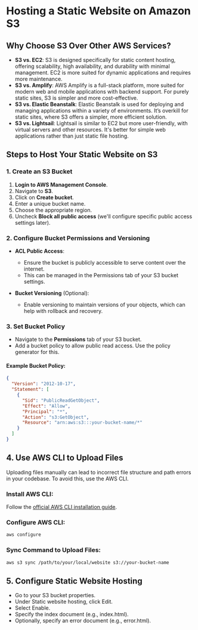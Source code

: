 # Hosting a Static Website on Amazon S3                                                                                                                                  
                                                                                                     
## Why Choose S3 Over Other AWS Services?

- **S3 vs. EC2**: S3 is designed specifically for static content hosting, offering scalability, high availability, and durability with minimal management. EC2 is more suited for dynamic applications and requires more maintenance.
- **S3 vs. Amplify**: AWS Amplify is a full-stack platform, more suited for modern web and mobile applications with backend support. For purely static sites, S3 is simpler and more cost-effective.
- **S3 vs. Elastic Beanstalk**: Elastic Beanstalk is used for deploying and managing applications within a variety of environments. It’s overkill for static sites, where S3 offers a simpler, more efficient solution.
- **S3 vs. Lightsail**: Lightsail is similar to EC2 but more user-friendly, with virtual servers and other resources. It's better for simple web applications rather than just static file hosting.

## Steps to Host Your Static Website on S3

### 1. Create an S3 Bucket

1. **Login to AWS Management Console**.
2. Navigate to **S3**.
3. Click on **Create bucket**.
4. Enter a unique bucket name.
5. Choose the appropriate region.
6. Uncheck **Block all public access** (we'll configure specific public access settings later).

### 2. Configure Bucket Permissions and Versioning

- **ACL Public Access**:
  - Ensure the bucket is publicly accessible to serve content over the internet.
  - This can be managed in the Permissions tab of your S3 bucket settings.

- **Bucket Versioning** (Optional):
  - Enable versioning to maintain versions of your objects, which can help with rollback and recovery.

### 3. Set Bucket Policy

- Navigate to the **Permissions** tab of your S3 bucket.
- Add a bucket policy to allow public read access. Use the policy generator for this.

#### Example Bucket Policy:
```json
{
  "Version": "2012-10-17",
  "Statement": [
    {
      "Sid": "PublicReadGetObject",
      "Effect": "Allow",
      "Principal": "*",
      "Action": "s3:GetObject",
      "Resource": "arn:aws:s3:::your-bucket-name/*"
    }
  ]
}
```
## 4. Use AWS CLI to Upload Files

Uploading files manually can lead to incorrect file structure and path errors in your codebase. To avoid this, use the AWS CLI.

### Install AWS CLI:

Follow the [official AWS CLI installation guide](https://docs.aws.amazon.com/cli/latest/userguide/install-cliv2.html).

### Configure AWS CLI:

```bash
aws configure
```
### Sync Command to Upload Files:

```bash
aws s3 sync /path/to/your/local/website s3://your-bucket-name
```
## 5. Configure Static Website Hosting

- Go to your S3 bucket properties.
- Under Static website hosting, click Edit.
- Select Enable.
- Specify the index document (e.g., index.html).
- Optionally, specify an error document (e.g., error.html).

